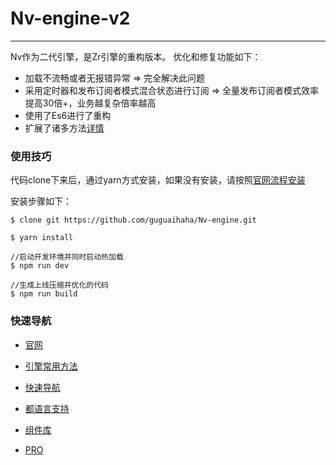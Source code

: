 # Nv-engine-v2

---
Nv作为二代引擎，是Zr引擎的重构版本。
优化和修复功能如下：
 + 加载不流畅或者无报错异常 => 完全解决此问题
 + 采用定时器和发布订阅者模式混合状态进行订阅 => 全量发布订阅者模式效率提高30倍+，业务越复杂倍率越高
 + 使用了Es6进行了重构
 + 扩展了诸多方法[详情](docs/API.md)

### 使用技巧

代码clone下来后，通过yarn方式安装，如果没有安装，请按照[官网流程安装](https://www.yarnpkg.com/zh-Hans/)

安装步骤如下：

```node
$ clone git https://github.com/guguaihaha/Nv-engine.git

$ yarn install

//启动开发环境并同时启动热加载
$ npm run dev

//生成上线压缩并优化的代码
$ npm run build
```

### 快速导航

+ [官网](http://nv.jd.com)

+ [引擎常用方法](docs/API.md)

+ [快速导航](docs/quick.md)

+ [都语言支持](docs/language.md)

+ [组件库](https://github.com/guguaihaha/Nv-source)

+ [PRO](https://github.com/guguaihaha/Nv-pro)


